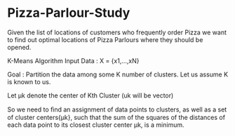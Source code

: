 # Pizza-Parlour-Study
Given the list of locations of customers who frequently order Pizza we want to find out optimal locations of Pizza Parlours where they should be opened.

K-Means Algorithm
Input Data : X = {x1,...,xN}

Goal : Partition the data among some K number of clusters. Let us assume K is known to us.

Let µk denote the center of Kth Cluster (uk will be vector)

So we need to ﬁnd an assignment of data points to clusters, as well as a set of cluster centers{µk}, such that the sum of the squares of the distances of each data point to its closest cluster center µk, is a minimum.
